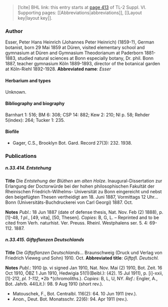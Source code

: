 > [!cite] BHL link: this entry starts at [page 413](https://www.biodiversitylibrary.org/page/33260401) of TL-2 Suppl. VI.
> Supporting pages: [[Abbreviations|abbreviations]], [[Layout key|layout key]].

### Author

Esser, Peter Hans Heinrich (Johannes Peter Heinrich) (1859-?), German botanist, born 29 Mai 1859 at Düren, visited elementary school and gymnasium at Düren and Gymnasium Theodorianum at Paderborn 1881-1883, studied natural sciences at Bonn especially botany, Dr. phil. Bonn 1887, teacher gymnasium Köln 1889-1893, director of the botanical garden at Köln-Riehl 1892-1928. 
**Abbreviated name**: *Esser*

#### Herbarium and types

Unknown.

#### Bibliography and biography

Barnhart 1: 516; BM 6: 308; CSP 14: 882; Kew 2: 210; NI p. 58; Rehder 5(index): 264; Tucker 1: 235.

#### Biofile

- Gager, C.S., Brooklyn Bot. Gard. Record 27(3): 232. 1938.

### Publications

##### n.33.414. Entstehung

**Title**
Die *Entstehung* der *Blüthen* am *alten Holze*. Inaugural-Dissertation zur Erlangung der Doctorwürde bei der hohen philosophischen Fakultät der Rheinischen Friedrich-Wilhelms- Universität zu Bonn eingereicht und nebst den beigefügten Thesen vertheidigt am 18. Juni 1887, Vormittags 12 Uhr... Bonn (Universitäts-Buchdruckerei von Carl Georgi) 1887. Oct.

**Notes**
*Publ*.: 18 Jun 1887 (date of defense thesis, Nat. Nov. Feb (2) 1888), p. \[1\]-48, *1 pl*., \[49, vita\], \[50, Thesen\]. *Copies*: B, G, L. – Reprinted and to be cited from Verh. naturhist. Ver. Preuss. Rheinl. Westphalens ser. 5. 4: 69-112. 1887.

##### n.33.415. Giftpflanzen Deutschlands

**Title**
Die *Giftpflanzen Deutschlands*... Braunschweig (Druck und Verlag von Friedrich Vieweg und Sohn) 1910. Oct.
**Abbreviated title**: *Giftpfl. Deutschl.*

**Notes**
*Publ*.: 1910 (p. vi signed Jan 1910, Nat. Nov. Mai (2) 1910, Bot. Zeit. 16 Oct 1910, ÖBZ 1 Jun 1910, Hedwigia 51(1)(Beibl.): (42). 15 Jul 1911), p. \[i\]-xxii, \[1\]-212, *pl. 1-112*, *2b *(chromoliths.). *Copies*: B, L, U, NY.
*Ref*.: Engler, A., Bot. Jahrb. 44(Lit.): 98. 9 Aug 1910 (short rev.).
- Matouschek, F., Bot. Centralbl. 116(2): 64. 10 Jun 1911 (rev.).
- Anon., Deut. Bot. Monatsschr. 22(6): 94. Apr 1911 (rev.).

